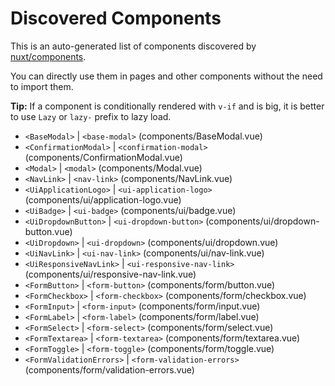# Discovered Components

This is an auto-generated list of components discovered by [nuxt/components](https://github.com/nuxt/components).

You can directly use them in pages and other components without the need to import them.

**Tip:** If a component is conditionally rendered with `v-if` and is big, it is better to use `Lazy` or `lazy-` prefix to lazy load.

- `<BaseModal>` | `<base-modal>` (components/BaseModal.vue)
- `<ConfirmationModal>` | `<confirmation-modal>` (components/ConfirmationModal.vue)
- `<Modal>` | `<modal>` (components/Modal.vue)
- `<NavLink>` | `<nav-link>` (components/NavLink.vue)
- `<UiApplicationLogo>` | `<ui-application-logo>` (components/ui/application-logo.vue)
- `<UiBadge>` | `<ui-badge>` (components/ui/badge.vue)
- `<UiDropdownButton>` | `<ui-dropdown-button>` (components/ui/dropdown-button.vue)
- `<UiDropdown>` | `<ui-dropdown>` (components/ui/dropdown.vue)
- `<UiNavLink>` | `<ui-nav-link>` (components/ui/nav-link.vue)
- `<UiResponsiveNavLink>` | `<ui-responsive-nav-link>` (components/ui/responsive-nav-link.vue)
- `<FormButton>` | `<form-button>` (components/form/button.vue)
- `<FormCheckbox>` | `<form-checkbox>` (components/form/checkbox.vue)
- `<FormInput>` | `<form-input>` (components/form/input.vue)
- `<FormLabel>` | `<form-label>` (components/form/label.vue)
- `<FormSelect>` | `<form-select>` (components/form/select.vue)
- `<FormTextarea>` | `<form-textarea>` (components/form/textarea.vue)
- `<FormToggle>` | `<form-toggle>` (components/form/toggle.vue)
- `<FormValidationErrors>` | `<form-validation-errors>` (components/form/validation-errors.vue)
